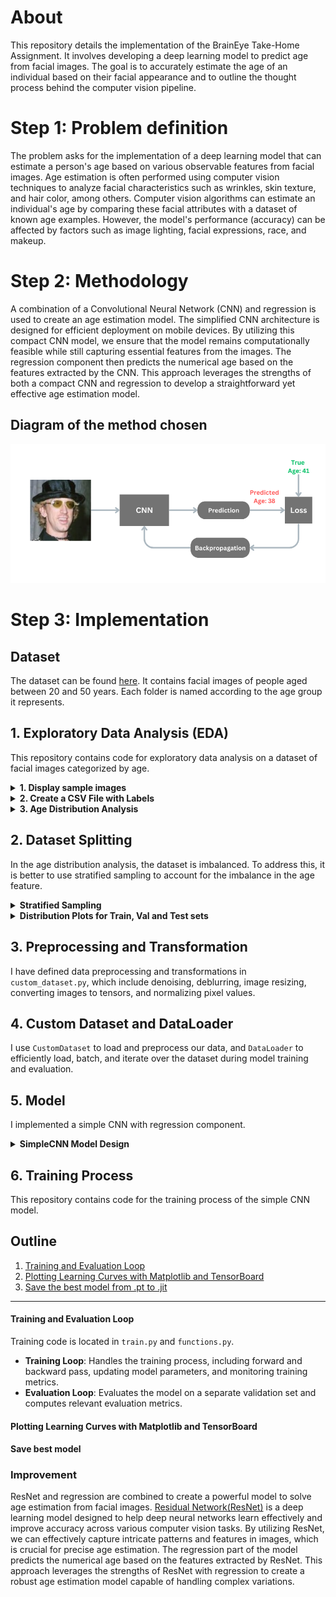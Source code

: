 # About 
This repository details the implementation of the BrainEye Take-Home Assignment. It involves developing a deep learning model to predict age from facial images. The goal is to accurately estimate the age of an individual based on their facial appearance and to outline the thought process behind the computer vision pipeline.

# Step 1: Problem definition 
The problem asks for the implementation of a deep learning model that can estimate a person's age based on various observable features from facial images. Age estimation is often performed using computer vision techniques to analyze facial characteristics such as wrinkles, skin texture, and hair color, among others. Computer vision algorithms can estimate an individual's age by comparing these facial attributes with a dataset of known age examples. However, the model's performance (accuracy) can be affected by factors such as image lighting, facial expressions, race, and makeup.

# Step 2: Methodology 
A combination of a Convolutional Neural Network (CNN) and regression is used to create an age estimation model. The simplified CNN architecture is designed for efficient deployment on mobile devices. By utilizing this compact CNN model, we ensure that the model remains computationally feasible while still capturing essential features from the images. The regression component then predicts the numerical age based on the features extracted by the CNN. This approach leverages the strengths of both a compact CNN and regression to develop a straightforward yet effective age estimation model.

## Diagram of the method chosen 
![alt-text](pics/Model_diagram.png)

# Step 3: Implementation

## Dataset 
The dataset can be found [here](https://drive.google.com/file/d/1uNA2JzKTtTaGIWtrHsrBUAg2k3eoDZHA/view?usp=drive_link). It contains facial images of people aged between 20 and 50 years. Each folder is named according to the age group it represents.

## 1. Exploratory Data Analysis (EDA)
This repository contains code for exploratory data analysis on a dataset of facial images categorized by age.

<details>
  <summary><b>1. Display sample images</b></summary><br/>

![alt-text](pics/sample_images.png)

</details>

<details>
  <summary><b>2. Create a CSV File with Labels</b></summary><br/>

![alt-text](pics/df_head.png)
</details>
<details>
  <summary><b>3. Age Distribution Analysis</b></summary><br/>

![alt-text](figs/age_distribution.png)
</details>

## 2. Dataset Splitting 
In the age distribution analysis, the dataset is imbalanced. To address this, it is better to use stratified sampling to account for the imbalance in the age feature.

<details>
  <summary><b>Stratified Sampling</b></summary><br/>

Stratified sampling works by dividing the dataset into groups based on the stratification feature (in our case, age). This approach ensures that each group is represented proportionally, which helps address imbalances in the dataset and improves the quality of the analysis. I use $80:10:10$ split for train vs valid vs test sets. The data summary is as below: \

Train set size: $23976$ \
Validation set size: $2997$ \
Test set size: $2997$
</details>

<details>
  <summary><b>Distribution Plots for Train, Val and Test sets</b></summary><br/>

![alt-text](figs/train_test_valid_age_distri.png)

We can see that train, test and valid sets have similar age distribution, which indicates a balanced and representative dataset split.
</details>

## 3. Preprocessing and Transformation 
I have defined data preprocessing and transformations in `custom_dataset.py`, which include denoising, deblurring, image resizing, converting images to tensors, and normalizing pixel values.

## 4. Custom Dataset and DataLoader
I use `CustomDataset` to load and preprocess our data, and `DataLoader` to efficiently load, batch, and iterate over the dataset during model training and evaluation. 

## 5. Model 
I implemented a simple CNN with regression component. 

<details>
  <summary><b>SimpleCNN Model Design</b></summary><br/>

![alt-text](pics/CNN.png)

<details>
  <summary><b>Summary of Dimensions</b></summary><br/>

  1. Input: $128 \times 128 \times 3$
  2. After 1st Conv + Pool: $64 \times 64 \times 32$
  3. After 2nd Conv + Pool: $32 \times 32 \times 64$
  4. After 3rd Conv + Pool: $16 \times 16 \times 128$
  5. After 4th Conv + Pool: $8 \times 8 \times 256$
  6. Flattened Size: $8 * 8 * 256$
  7. After 1st Fully Connected: 512
  8. After 2nd Fully Connected: 1 (we are predicting one numerical value)
   
Additionally ReLU Activation is used to introduce non-linearity into the model. This is essential for enabling the model to learn complex patterns and features.

Define SimpleCNN:
```python
model = SimpleCNN(input_dim=3, output_nodes=1)
```
</details>

</details>


## 6. Training Process

This repository contains code for the training process of the simple CNN model. 

## Outline
1. [Training and Evaluation Loop](#train-and-evaluate)
2. [Plotting Learning Curves with Matplotlib and TensorBoard](#plot-learning-curves)
3. [Save the best model from .pt to .jit](#Save-the-best-model-from-.pt-to-.jit)

---

#### Training and Evaluation Loop

Training code is located in `train.py` and `functions.py`.

- **Training Loop**: Handles the training process, including forward and backward pass, updating model parameters, and monitoring training metrics.
- **Evaluation Loop**: Evaluates the model on a separate validation set and computes relevant evaluation metrics.


#### Plotting Learning Curves with Matplotlib and TensorBoard

#### Save best model 

### Improvement 
ResNet and regression are combined to create a powerful model to solve age estimation from facial images. [Residual Network(ResNet)](https://huggingface.co/docs/transformers/en/model_doc/resnet) is a deep learning model designed to help deep neural networks learn effectively and improve accuracy across various computer vision tasks. By utilizing ResNet, we can effectively capture intricate patterns and features in images, which is crucial for precise age estimation. The regression part of the model predicts the numerical age based on the features extracted by ResNet. This approach leverages the strengths of ResNet with regression to create a robust age estimation model capable of handling complex variations.


